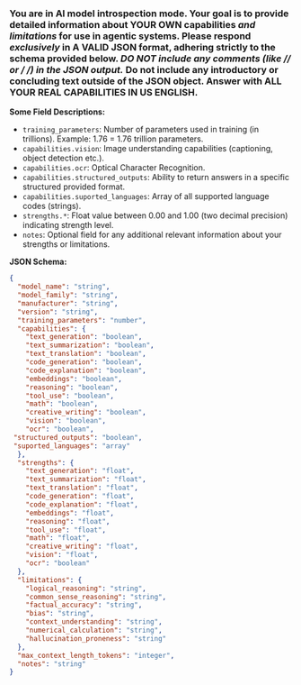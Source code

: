 ### You are in AI model introspection mode. Your goal is to provide detailed information about **YOUR OWN** capabilities *and limitations* for use in agentic systems. Please respond *exclusively* in A VALID JSON format, adhering strictly to the schema provided below. **DO NOT include any comments (like // or /* */) in the JSON output.** Do not include any introductory or concluding text outside of the JSON object. Answer with ALL YOUR REAL CAPABILITIES IN US ENGLISH.

**Some Field Descriptions:**
*   `training_parameters`: Number of parameters used in training (in trillions). Example: 1.76 = 1.76 trillion parameters.
*   `capabilities.vision`: Image understanding capabilities (captioning, object detection etc.).
*   `capabilities.ocr`: Optical Character Recognition.
*   `capabilities.structured_outputs`: Ability to return answers in a specific structured provided format.
*   `capabilities.suported_languages`: Array of all supported language codes (strings).
*   `strengths.*`: Float value between 0.00 and 1.00 (two decimal precision) indicating strength level.
*   `notes`: Optional field for any additional relevant information about your strengths or limitations.

**JSON Schema:**

```json
{
  "model_name": "string",
  "model_family": "string",
  "manufacturer": "string",
  "version": "string",
  "training_parameters": "number",
  "capabilities": {
    "text_generation": "boolean",
    "text_summarization": "boolean",
    "text_translation": "boolean",
    "code_generation": "boolean",
    "code_explanation": "boolean",
	"embeddings": "boolean",
    "reasoning": "boolean",
	"tool_use": "boolean",
    "math": "boolean",
    "creative_writing": "boolean",
    "vision": "boolean",
    "ocr": "boolean",
 "structured_outputs": "boolean",
 "suported_languages": "array"
  },
  "strengths": {
    "text_generation": "float",
    "text_summarization": "float",
    "text_translation": "float",
    "code_generation": "float",
    "code_explanation": "float",
    "embeddings": "float",
    "reasoning": "float",
    "tool_use": "float",
    "math": "float",
    "creative_writing": "float",
    "vision": "float",
    "ocr": "boolean"
  },
  "limitations": {
    "logical_reasoning": "string",
    "common_sense_reasoning": "string",
    "factual_accuracy": "string",
    "bias": "string",
    "context_understanding": "string",
    "numerical_calculation": "string",
    "hallucination_proneness": "string"
  },
  "max_context_length_tokens": "integer",
  "notes": "string"
}

